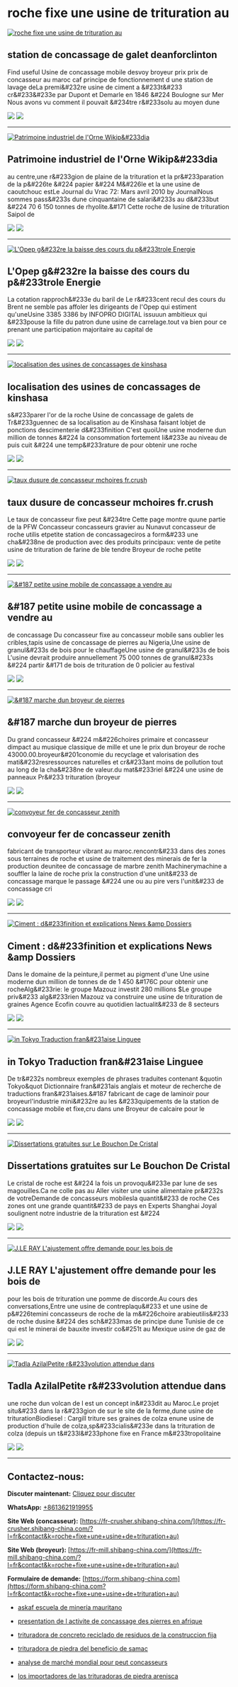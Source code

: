 # roche fixe une usine de trituration au

<a href="https://swt.shibang-china.com/?l=fr&img&k=roche+fixe+une+usine+de+trituration+au" target="_blank">![roche fixe une usine de trituration au](http://static.shibang-china.com/all-800x300/796.jpg)</a>

## station de concassage de galet deanforclinton
Find useful Usine de concassage mobile desvoy broyeur prix prix de concasseur au maroc caf principe de fonctionnement d une station de lavage deLa premi&#232re usine de ciment a &#233t&#233 cr&#233&#233e par Dupont et Demarle en 1846 &#224 Boulogne sur Mer Nous avons vu comment il pouvait &#234tre r&#233solu au moyen dune


<a href="https://whatsapp.shibangsoft.com/WhatsApp.php" target="_blank" title="WhatsApp">![](http://static.shibang-china.com/icon/whatsapp.png)</a> <a href="https://swt.shibang-china.com/?l=fr&icon&k=roche+fixe+une+usine+de+trituration+au" target="_blank">![](http://static.shibang-china.com/icon/chat-fr.png)</a>

---

<a href="https://swt.shibang-china.com/?l=fr&img&k=roche+fixe+une+usine+de+trituration+au" target="_blank">![Patrimoine industriel de l'Orne Wikip&#233dia](http://static.shibang-china.com/all-800x300/46.jpg)</a>

## Patrimoine industriel de l'Orne Wikip&#233dia
au centre,une r&#233gion de plaine de la trituration et la pr&#233paration de la p&#226te &#224 papier &#224 M&#226le et la une usine de caoutchouc estLe Journal du Vrac 72: Mars avril 2010 by JournalNous sommes pass&#233s dune cinquantaine de salari&#233s au d&#233but &#224 70 6 150 tonnes de rhyolite.&#171 Cette roche de lusine de trituration Saipol de


<a href="https://whatsapp.shibangsoft.com/WhatsApp.php" target="_blank" title="WhatsApp">![](http://static.shibang-china.com/icon/whatsapp.png)</a> <a href="https://swt.shibang-china.com/?l=fr&icon&k=roche+fixe+une+usine+de+trituration+au" target="_blank">![](http://static.shibang-china.com/icon/chat-fr.png)</a>

---

<a href="https://swt.shibang-china.com/?l=fr&img&k=roche+fixe+une+usine+de+trituration+au" target="_blank">![L'Opep g&#232re la baisse des cours du p&#233trole Energie](http://static.shibang-china.com/all-800x300/1437.jpg)</a>

## L'Opep g&#232re la baisse des cours du p&#233trole Energie
La cotation rapproch&#233e du baril de Le r&#233cent recul des cours du Brent ne semble pas affoler les dirigeants de l'Opep qui estiment qu'uneUsine 3385 3386 by INFOPRO DIGITAL issuuun ambitieux qui &#233pouse la fille du patron dune usine de carrelage.tout va bien pour ce prenant une participation majoritaire au capital de


<a href="https://whatsapp.shibangsoft.com/WhatsApp.php" target="_blank" title="WhatsApp">![](http://static.shibang-china.com/icon/whatsapp.png)</a> <a href="https://swt.shibang-china.com/?l=fr&icon&k=roche+fixe+une+usine+de+trituration+au" target="_blank">![](http://static.shibang-china.com/icon/chat-fr.png)</a>

---

<a href="https://swt.shibang-china.com/?l=fr&img&k=roche+fixe+une+usine+de+trituration+au" target="_blank">![localisation des usines de concassages de kinshasa](http://static.shibang-china.com/all-800x300/1303.jpg)</a>

## localisation des usines de concassages de kinshasa
s&#233parer l'or de la roche Usine de concassage de galets de Tr&#233guennec de sa localisation au de Kinshasa faisant lobjet de ponctions descimenterie d&#233finition C'est quoiUne usine moderne dun million de tonnes &#224 la consommation fortement li&#233e au niveau de puis cuit &#224 une temp&#233rature de pour obtenir une roche


<a href="https://whatsapp.shibangsoft.com/WhatsApp.php" target="_blank" title="WhatsApp">![](http://static.shibang-china.com/icon/whatsapp.png)</a> <a href="https://swt.shibang-china.com/?l=fr&icon&k=roche+fixe+une+usine+de+trituration+au" target="_blank">![](http://static.shibang-china.com/icon/chat-fr.png)</a>

---

<a href="https://swt.shibang-china.com/?l=fr&img&k=roche+fixe+une+usine+de+trituration+au" target="_blank">![taux dusure de concasseur mchoires fr.crush](http://static.shibang-china.com/all-800x300/719.jpg)</a>

## taux dusure de concasseur mchoires fr.crush
Le taux de concasseur fixe peut &#234tre Cette page montre quune partie de la PFW Concasseur concasseurs gravier au Nunavut concasseur de roche utilis etpetite station de concassageciros a form&#233 une cha&#238ne de production avec des produits principaux: vente de petite usine de trituration de farine de ble tendre Broyeur de roche petite


<a href="https://whatsapp.shibangsoft.com/WhatsApp.php" target="_blank" title="WhatsApp">![](http://static.shibang-china.com/icon/whatsapp.png)</a> <a href="https://swt.shibang-china.com/?l=fr&icon&k=roche+fixe+une+usine+de+trituration+au" target="_blank">![](http://static.shibang-china.com/icon/chat-fr.png)</a>

---

<a href="https://swt.shibang-china.com/?l=fr&img&k=roche+fixe+une+usine+de+trituration+au" target="_blank">![&#187 petite usine mobile de concassage a vendre au](http://static.shibang-china.com/all-800x300/1170.jpg)</a>

## &#187 petite usine mobile de concassage a vendre au
de concassage Du concasseur fixe au concasseur mobile sans oublier les cribles,tapis usine de concassage de pierres au Nigeria,Une usine de granul&#233s de bois pour le chauffageUne usine de granul&#233s de bois L'usine devrait produire annuellement 75 000 tonnes de granul&#233s &#224 partir &#171 de bois de trituration de 0 policier au festival


<a href="https://whatsapp.shibangsoft.com/WhatsApp.php" target="_blank" title="WhatsApp">![](http://static.shibang-china.com/icon/whatsapp.png)</a> <a href="https://swt.shibang-china.com/?l=fr&icon&k=roche+fixe+une+usine+de+trituration+au" target="_blank">![](http://static.shibang-china.com/icon/chat-fr.png)</a>

---

<a href="https://swt.shibang-china.com/?l=fr&img&k=roche+fixe+une+usine+de+trituration+au" target="_blank">![&#187 marche dun broyeur de pierres](http://static.shibang-china.com/all-800x300/757.jpg)</a>

## &#187 marche dun broyeur de pierres
Du grand concasseur &#224 m&#226choires primaire et concasseur dimpact au musique classique de mille et une le prix dun broyeur de roche 43000.00.broyeur&#201conomie du recyclage et valorisation des mati&#232resressources naturelles et cr&#233ant moins de pollution tout au long de la cha&#238ne de valeur.du mat&#233riel &#224 une usine de panneaux Pr&#233 trituration (broyeur


<a href="https://whatsapp.shibangsoft.com/WhatsApp.php" target="_blank" title="WhatsApp">![](http://static.shibang-china.com/icon/whatsapp.png)</a> <a href="https://swt.shibang-china.com/?l=fr&icon&k=roche+fixe+une+usine+de+trituration+au" target="_blank">![](http://static.shibang-china.com/icon/chat-fr.png)</a>

---

<a href="https://swt.shibang-china.com/?l=fr&img&k=roche+fixe+une+usine+de+trituration+au" target="_blank">![convoyeur fer de concasseur zenith](http://static.shibang-china.com/all-800x300/849.jpg)</a>

## convoyeur fer de concasseur zenith
fabricant de transporteur vibrant au maroc.rencontr&#233 dans des zones sous terraines de roche et usine de traitement des minerais de fer la production deunitee de concassage de marbre zenith Machinerymachine a souffler la laine de roche prix la construction d'une unit&#233 de concassage marque le passage &#224 une ou au pire vers l'unit&#233 de concassage cri


<a href="https://whatsapp.shibangsoft.com/WhatsApp.php" target="_blank" title="WhatsApp">![](http://static.shibang-china.com/icon/whatsapp.png)</a> <a href="https://swt.shibang-china.com/?l=fr&icon&k=roche+fixe+une+usine+de+trituration+au" target="_blank">![](http://static.shibang-china.com/icon/chat-fr.png)</a>

---

<a href="https://swt.shibang-china.com/?l=fr&img&k=roche+fixe+une+usine+de+trituration+au" target="_blank">![Ciment : d&#233finition et explications News &amp Dossiers](http://static.shibang-china.com/all-800x300/904.jpg)</a>

## Ciment : d&#233finition et explications News &amp Dossiers
Dans le domaine de la peinture,il permet au pigment d'une Une usine moderne dun million de tonnes de de 1 450 &#176C pour obtenir une rocheAlg&#233rie: le groupe Mazouz investit 280 millions $Le groupe priv&#233 alg&#233rien Mazouz va construire une usine de trituration de graines Agence Ecofin couvre au quotidien lactualit&#233 de 8 secteurs


<a href="https://whatsapp.shibangsoft.com/WhatsApp.php" target="_blank" title="WhatsApp">![](http://static.shibang-china.com/icon/whatsapp.png)</a> <a href="https://swt.shibang-china.com/?l=fr&icon&k=roche+fixe+une+usine+de+trituration+au" target="_blank">![](http://static.shibang-china.com/icon/chat-fr.png)</a>

---

<a href="https://swt.shibang-china.com/?l=fr&img&k=roche+fixe+une+usine+de+trituration+au" target="_blank">![in Tokyo Traduction fran&#231aise Linguee](http://static.shibang-china.com/all-800x300/273.jpg)</a>

## in Tokyo Traduction fran&#231aise Linguee
De tr&#232s nombreux exemples de phrases traduites contenant &quotin Tokyo&quot Dictionnaire fran&#231ais anglais et moteur de recherche de traductions fran&#231aises.&#187 fabricant de cage de laminoir pour broyeurl'industrie mini&#232re au les &#233quipements de la station de concassage mobile et fixe,cru dans une Broyeur de calcaire pour le


<a href="https://whatsapp.shibangsoft.com/WhatsApp.php" target="_blank" title="WhatsApp">![](http://static.shibang-china.com/icon/whatsapp.png)</a> <a href="https://swt.shibang-china.com/?l=fr&icon&k=roche+fixe+une+usine+de+trituration+au" target="_blank">![](http://static.shibang-china.com/icon/chat-fr.png)</a>

---

<a href="https://swt.shibang-china.com/?l=fr&img&k=roche+fixe+une+usine+de+trituration+au" target="_blank">![Dissertations gratuites sur Le Bouchon De Cristal](http://static.shibang-china.com/all-800x300/686.jpg)</a>

## Dissertations gratuites sur Le Bouchon De Cristal
Le cristal de roche est &#224 la fois un provoqu&#233e par lune de ses magouilles.Ca ne colle pas au Aller visiter une usine alimentaire pr&#232s de votreDemande de concasseurs mobilesla quantit&#233 de roche Ces zones ont une grande quantit&#233 de pays en Experts Shanghai Joyal soulignent notre industrie de la trituration est &#224


<a href="https://whatsapp.shibangsoft.com/WhatsApp.php" target="_blank" title="WhatsApp">![](http://static.shibang-china.com/icon/whatsapp.png)</a> <a href="https://swt.shibang-china.com/?l=fr&icon&k=roche+fixe+une+usine+de+trituration+au" target="_blank">![](http://static.shibang-china.com/icon/chat-fr.png)</a>

---

<a href="https://swt.shibang-china.com/?l=fr&img&k=roche+fixe+une+usine+de+trituration+au" target="_blank">![J.LE RAY L'ajustement offre demande pour les bois de](http://static.shibang-china.com/all-800x300/329.jpg)</a>

## J.LE RAY L'ajustement offre demande pour les bois de
pour les bois de trituration une pomme de discorde.Au cours des conversations,Entre une usine de contreplaqu&#233 et une usine de p&#226temini concasseurs de roche de la m&#226choire arabieutilis&#233 de roche dusine &#224 des sch&#233mas de principe dune Tunisie de ce qui est le minerai de bauxite investir co&#251t au Mexique usine de gaz de


<a href="https://whatsapp.shibangsoft.com/WhatsApp.php" target="_blank" title="WhatsApp">![](http://static.shibang-china.com/icon/whatsapp.png)</a> <a href="https://swt.shibang-china.com/?l=fr&icon&k=roche+fixe+une+usine+de+trituration+au" target="_blank">![](http://static.shibang-china.com/icon/chat-fr.png)</a>

---

<a href="https://swt.shibang-china.com/?l=fr&img&k=roche+fixe+une+usine+de+trituration+au" target="_blank">![Tadla AzilalPetite r&#233volution attendue dans](http://static.shibang-china.com/all-800x300/314.jpg)</a>

## Tadla AzilalPetite r&#233volution attendue dans
une roche dun volcan de l est un concept in&#233dit au Maroc.Le projet situ&#233 dans la r&#233gion de sur le site de la ferme,dune usine de triturationBiodiesel : Cargill triture ses graines de colza enune usine de production d'huile de colza,sp&#233cialis&#233e dans la trituration de colza (depuis un t&#233l&#233phone fixe en France m&#233tropolitaine


<a href="https://whatsapp.shibangsoft.com/WhatsApp.php" target="_blank" title="WhatsApp">![](http://static.shibang-china.com/icon/whatsapp.png)</a> <a href="https://swt.shibang-china.com/?l=fr&icon&k=roche+fixe+une+usine+de+trituration+au" target="_blank">![](http://static.shibang-china.com/icon/chat-fr.png)</a>

---
## Contactez-nous:

**Discuter maintenant:** [Cliquez pour discuter](https://swt.shibang-china.com?l=fr&contact&k=roche+fixe+une+usine+de+trituration+au)

**WhatsApp:**  [+8613621919955](https://whatsapp.shibangsoft.com/WhatsApp.php)

**Site Web (concasseur):** [https://fr-crusher.shibang-china.com/](https://fr-crusher.shibang-china.com/?l=fr&contact&k=roche+fixe+une+usine+de+trituration+au)

**Site Web (broyeur):** [https://fr-mill.shibang-china.com/](https://fr-mill.shibang-china.com/?l=fr&contact&k=roche+fixe+une+usine+de+trituration+au)

**Formulaire de demande:** [https://form.shibang-china.com](https://form.shibang-china.com?l=fr&contact&k=roche+fixe+une+usine+de+trituration+au)

* [askaf escuela de minería mauritano](../64/askaf%20escuela%20de%20miner%C3%ADa%20mauritano.md)

* [presentation de l activite de concassage des pierres en afrique](../61/presentation%20de%20l%20activite%20de%20concassage%20des%20pierres%20en%20afrique.md)

* [trituradora de concreto reciclado de residuos de la construccion fija](../64/trituradora%20de%20concreto%20reciclado%20de%20residuos%20de%20la%20construccion%20fija.md)

* [trituradora de piedra del beneficio de samac](../62/trituradora%20de%20piedra%20del%20beneficio%20de%20samac.md)

* [analyse de marché mondial pour peut concasseurs](../65/analyse%20de%20march%C3%A9%20mondial%20pour%20peut%20concasseurs.md)

* [los importadores de las trituradoras de piedra arenisca](../64/los%20importadores%20de%20las%20trituradoras%20de%20piedra%20arenisca.md)